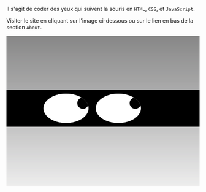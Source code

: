 Il s'agit de coder des yeux qui suivent la souris en `HTML`, `CSS`, et `JavaScript`.

Visiter le site en cliquant sur l'image ci-dessous ou sur le lien en bas de la section `About`.

<a href = "https://yousoumar.github.io/yeux-suivants/"><img src ="images/screenshot.png"></img></a>
